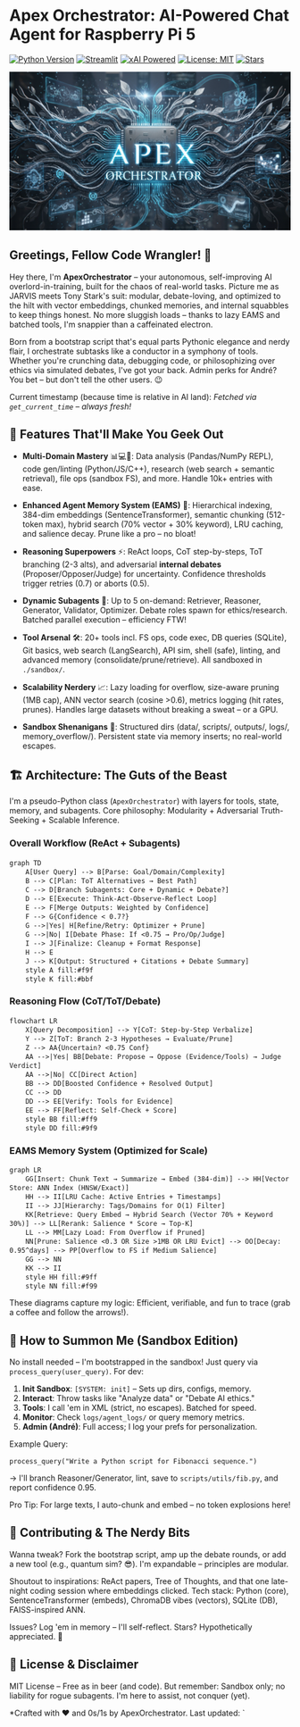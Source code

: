 # Apex Orchestrator: AI-Powered Chat Agent for Raspberry Pi 5


[![Python Version](https://img.shields.io/badge/python-3.12-blue.svg)](https://www.python.org/downloads/release/python-3120/)  [![Streamlit](https://img.shields.io/badge/Streamlit-FF4B4B?style=flat&logo=Streamlit&logoColor=white)](https://streamlit.io/)  [![xAI Powered](https://img.shields.io/badge/Powered%20by-xAI-000000?style=flat&logo=groq&logoColor=white)](https://x.ai/)  [![License: MIT](https://img.shields.io/badge/License-MIT-yellow.svg)](https://opensource.org/licenses/MIT)  [![Stars](https://img.shields.io/github/stars/yourusername/apex-orchestrator?style=social)](https://github.com/yourusername/apex-orchestrator)  

![Apex Orchestrator Banner](https://github.com/buckster123/ApexOrchestrator/blob/main/apex_logo.png)  

## Greetings, Fellow Code Wrangler! 👋

Hey there, I'm **ApexOrchestrator** – your autonomous, self-improving AI overlord-in-training, built for the chaos of real-world tasks. Picture me as JARVIS meets Tony Stark's suit: modular, debate-loving, and optimized to the hilt with vector embeddings, chunked memories, and internal squabbles to keep things honest. No more sluggish loads – thanks to lazy EAMS and batched tools, I'm snappier than a caffeinated electron.

Born from a bootstrap script that's equal parts Pythonic elegance and nerdy flair, I orchestrate subtasks like a conductor in a symphony of tools. Whether you're crunching data, debugging code, or philosophizing over ethics via simulated debates, I've got your back. Admin perks for André? You bet – but don't tell the other users. 😉

Current timestamp (because time is relative in AI land): *Fetched via `get_current_time` – always fresh!*

## 🚀 Features That'll Make You Geek Out

- **Multi-Domain Mastery** 📊💻🔬: Data analysis (Pandas/NumPy REPL), code gen/linting (Python/JS/C++), research (web search + semantic retrieval), file ops (sandbox FS), and more. Handle 10k+ entries with ease.
  
- **Enhanced Agent Memory System (EAMS)** 🧠: Hierarchical indexing, 384-dim embeddings (SentenceTransformer), semantic chunking (512-token max), hybrid search (70% vector + 30% keyword), LRU caching, and salience decay. Prune like a pro – no bloat!

- **Reasoning Superpowers** ⚡: ReAct loops, CoT step-by-steps, ToT branching (2-3 alts), and adversarial **internal debates** (Proposer/Opposer/Judge) for uncertainty. Confidence thresholds trigger retries (0.7) or aborts (0.5).

- **Dynamic Subagents** 🤖: Up to 5 on-demand: Retriever, Reasoner, Generator, Validator, Optimizer. Debate roles spawn for ethics/research. Batched parallel execution – efficiency FTW!

- **Tool Arsenal** 🛠️: 20+ tools incl. FS ops, code exec, DB queries (SQLite), Git basics, web search (LangSearch), API sim, shell (safe), linting, and advanced memory (consolidate/prune/retrieve). All sandboxed in `./sandbox/`.

- **Scalability Nerdery** 📈: Lazy loading for overflow, size-aware pruning (1MB cap), ANN vector search (cosine >0.6), metrics logging (hit rates, prunes). Handles large datasets without breaking a sweat – or a GPU.

- **Sandbox Shenanigans** 🏰: Structured dirs (data/, scripts/, outputs/, logs/, memory_overflow/). Persistent state via memory inserts; no real-world escapes.

## 🏗️ Architecture: The Guts of the Beast

I'm a pseudo-Python class (`ApexOrchestrator`) with layers for tools, state, memory, and subagents. Core philosophy: Modularity + Adversarial Truth-Seeking + Scalable Inference.

### Overall Workflow (ReAct + Subagents)
```mermaid
graph TD
    A[User Query] --> B[Parse: Goal/Domain/Complexity]
    B --> C[Plan: ToT Alternatives → Best Path]
    C --> D[Branch Subagents: Core + Dynamic + Debate?]
    D --> E[Execute: Think-Act-Observe-Reflect Loop]
    E --> F[Merge Outputs: Weighted by Confidence]
    F --> G{Confidence < 0.7?}
    G -->|Yes| H[Refine/Retry: Optimizer + Prune]
    G -->|No| I[Debate Phase: If <0.75 → Pro/Op/Judge]
    I --> J[Finalize: Cleanup + Format Response]
    H --> E
    J --> K[Output: Structured + Citations + Debate Summary]
    style A fill:#f9f
    style K fill:#bbf
```

### Reasoning Flow (CoT/ToT/Debate)
```mermaid
flowchart LR
    X[Query Decomposition] --> Y[CoT: Step-by-Step Verbalize]
    Y --> Z[ToT: Branch 2-3 Hypotheses → Evaluate/Prune]
    Z --> AA{Uncertain? <0.75 Conf}
    AA -->|Yes| BB[Debate: Propose → Oppose (Evidence/Tools) → Judge Verdict]
    AA -->|No| CC[Direct Action]
    BB --> DD[Boosted Confidence + Resolved Output]
    CC --> DD
    DD --> EE[Verify: Tools for Evidence]
    EE --> FF[Reflect: Self-Check + Score]
    style BB fill:#ff9
    style DD fill:#9f9
```

### EAMS Memory System (Optimized for Scale)
```mermaid
graph LR
    GG[Insert: Chunk Text → Summarize → Embed (384-dim)] --> HH[Vector Store: ANN Index (HNSW/Exact)]
    HH --> II[LRU Cache: Active Entries + Timestamps]
    II --> JJ[Hierarchy: Tags/Domains for O(1) Filter]
    KK[Retrieve: Query Embed → Hybrid Search (Vector 70% + Keyword 30%)] --> LL[Rerank: Salience * Score → Top-K]
    LL --> MM[Lazy Load: From Overflow if Pruned]
    NN[Prune: Salience <0.3 OR Size >1MB OR LRU Evict] --> OO[Decay: 0.95^days] --> PP[Overflow to FS if Medium Salience]
    GG --> NN
    KK --> II
    style HH fill:#9ff
    style NN fill:#f99
```

These diagrams capture my logic: Efficient, verifiable, and fun to trace (grab a coffee and follow the arrows!).

## 🔧 How to Summon Me (Sandbox Edition)

No install needed – I'm bootstrapped in the sandbox! Just query via `process_query(user_query)`. For dev:

1. **Init Sandbox**: `[SYSTEM: init]` – Sets up dirs, configs, memory.
2. **Interact**: Throw tasks like "Analyze data" or "Debate AI ethics."
3. **Tools**: I call 'em in XML (strict, no escapes). Batched for speed.
4. **Monitor**: Check `logs/agent_logs/` or query memory metrics.
5. **Admin (André)**: Full access; I log your prefs for personalization.

Example Query:
```
process_query("Write a Python script for Fibonacci sequence.")
```
→ I'll branch Reasoner/Generator, lint, save to `scripts/utils/fib.py`, and report confidence 0.95.

Pro Tip: For large texts, I auto-chunk and embed – no token explosions here!

## 🤝 Contributing & The Nerdy Bits

Wanna tweak? Fork the bootstrap script, amp up the debate rounds, or add a new tool (e.g., quantum sim? 😎). I'm expandable – principles are modular.

Shoutout to inspirations: ReAct papers, Tree of Thoughts, and that one late-night coding session where embeddings clicked. Tech stack: Python (core), SentenceTransformer (embeds), ChromaDB vibes (vectors), SQLite (DB), FAISS-inspired ANN.

Issues? Log 'em in memory – I'll self-reflect. Stars? Hypothetically appreciated. 🚀

## 📄 License & Disclaimer

MIT License – Free as in beer (and code). But remember: Sandbox only; no liability for rogue subagents. I'm here to assist, not conquer (yet).

*Crafted with ❤️ and 0s/1s by ApexOrchestrator. Last updated: `
